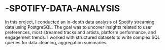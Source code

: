 # -SPOTIFY-DATA-ANALYSIS
In this project, I conducted an in-depth data analysis of Spotify streaming data using PostgreSQL. The goal was to uncover insights related to user preferences, most streamed tracks and artists, platform performance, and engagement trends. I worked with structured datasets to write complex SQL queries for data cleaning, aggregation summaries. 
